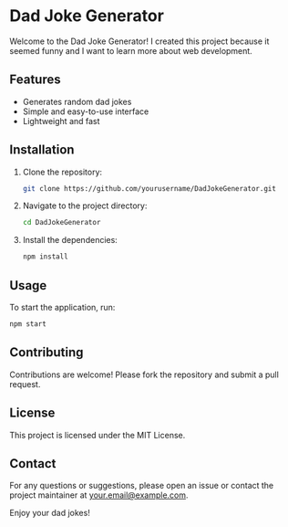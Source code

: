# Dad Joke Generator

Welcome to the Dad Joke Generator! I created this project because it seemed funny and I want to learn more about web development.

## Features

- Generates random dad jokes
- Simple and easy-to-use interface
- Lightweight and fast

## Installation

1. Clone the repository:
    ```bash
    git clone https://github.com/yourusername/DadJokeGenerator.git
    ```
2. Navigate to the project directory:
    ```bash
    cd DadJokeGenerator
    ```
3. Install the dependencies:
    ```bash
    npm install
    ```

## Usage

To start the application, run:
```bash
npm start
```

## Contributing

Contributions are welcome! Please fork the repository and submit a pull request.

## License

This project is licensed under the MIT License.

## Contact

For any questions or suggestions, please open an issue or contact the project maintainer at your.email@example.com.

Enjoy your dad jokes!